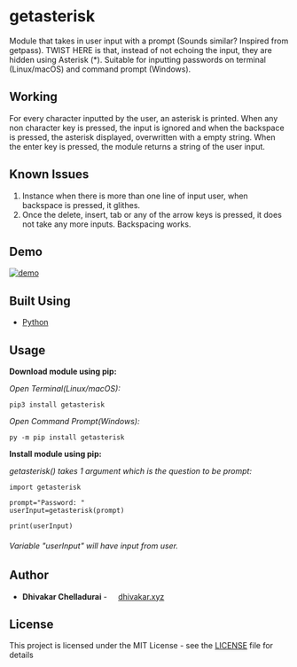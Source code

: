 # getasterisk

Module that takes in user input with a prompt (Sounds similar? Inspired from getpass). TWIST HERE is that, instead of not echoing the input, they are hidden using Asterisk (*). Suitable for inputting passwords on terminal (Linux/macOS) and command prompt (Windows).

## Working

For every character inputted by the user, an asterisk is printed. When any non character key is pressed, the input is ignored and when the backspace is pressed, the asterisk displayed, overwritten with a empty string. When the enter key is pressed, the module returns a string of the user input.

## Known Issues

1. Instance when there is more than one line of input user, when backspace is pressed, it glithes.
2. Once the delete, insert, tab or any of the arrow keys is pressed, it does not take any more inputs. Backspacing works.

## Demo

[![demo](https://asciinema.org/a/QPYNfGscOGxUXWdjCrjtEh98P.svg)](https://asciinema.org/a/QPYNfGscOGxUXWdjCrjtEh98P?autoplay=1)

## Built Using

* [Python](https://www.python.org/)

## Usage

**Download module using pip:**

*Open Terminal(Linux/macOS):*
```
pip3 install getasterisk
```
*Open Command Prompt(Windows):*
```
py -m pip install getasterisk
```

**Install module using pip:**

*getasterisk() takes 1 argument which is the question to be prompt:*
```
import getasterisk

prompt="Password: "
userInput=getasterisk(prompt)

print(userInput)
```
###### Variable "userInput" will have input from user.

## Author

* **Dhivakar Chelladurai** - <img src="https://dhivakar.xyz/images/logo.png" width=12px height=12px > <a href="https://dhivakar.xyz">dhivakar.xyz</a>

## License

This project is licensed under the MIT License - see the [LICENSE](LICENSE) file for details
